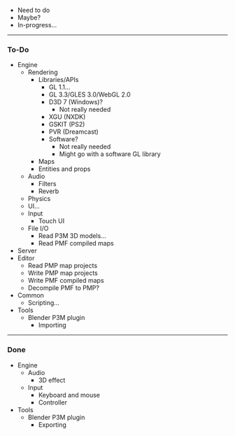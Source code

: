 - Need to do
- Maybe?
- In-progress...

---
### To-Do
- Engine
    - Rendering
        - Libraries/APIs
            - GL 1.1...
            - GL 3.3/GLES 3.0/WebGL 2.0
            - D3D 7 \(Windows\)?
                - Not really needed
            - XGU \(NXDK\)
            - GSKIT \(PS2\)
            - PVR \(Dreamcast\)
            - Software?
                - Not really needed
                - Might go with a software GL library
        - Maps
        - Entities and props
    - Audio
        - Filters
        - Reverb
    - Physics
    - UI...
    - Input
        - Touch UI
    - File I/O
        - Read P3M 3D models...
        - Read PMF compiled maps
- Server
- Editor
    - Read PMP map projects
    - Write PMP map projects
    - Write PMF compiled maps
    - Decompile PMF to PMP?
- Common
    - Scripting...
- Tools
    - Blender P3M plugin
        - Importing

---
### Done
- Engine
    - Audio
        - 3D effect
    - Input
        - Keyboard and mouse
        - Controller
- Tools
    - Blender P3M plugin
        - Exporting
